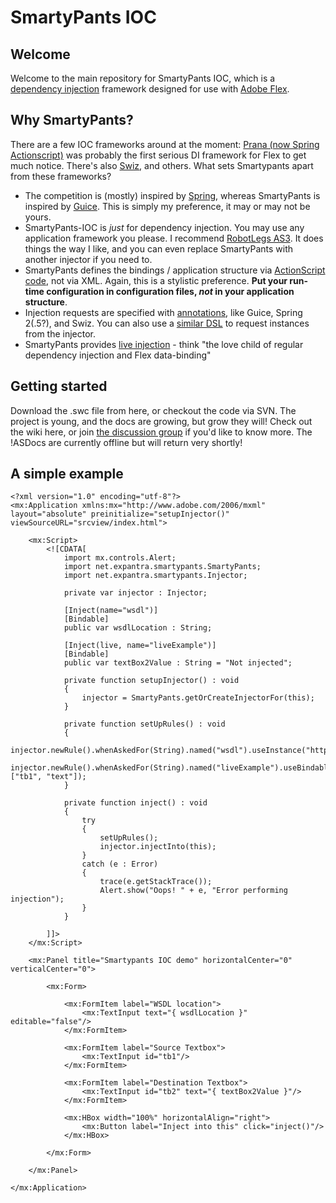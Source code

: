 # SmartyPants IOC #

## Welcome ##

Welcome to the main repository for SmartyPants IOC, which is a [dependency injection](http://en.wikipedia.org/wiki/Dependency_injection) framework designed for use with [Adobe Flex](http://www.adobe.com/products/flex/).

## Why SmartyPants? ##

There are a few IOC frameworks around at the moment: [Prana (now Spring Actionscript)](http://www.springactionscript.org/) was probably the first serious DI framework for Flex to get much notice. There's also [Swiz](http://code.google.com/p/swizframework/), and others. What sets Smartypants apart from these frameworks?

  * The competition is (mostly) inspired by [Spring](http://www.springframework.org/about), whereas SmartyPants is inspired by [Guice](http://code.google.com/p/google-guice/). This is simply my preference, it may or may not be yours.
  * SmartyPants-IOC is _just_ for dependency injection. You may use any application framework you please. I recommend [RobotLegs AS3](http://robotlegs.org/). It does things the way I like, and you can even replace SmartyPants with another injector if you need to.
  * SmartyPants defines the bindings / application structure via [ActionScript code](Rules.md), not via XML. Again, this is a stylistic preference. **Put your run-time configuration in configuration files, _not_ in your application structure**.
  * Injection requests are specified with [annotations](InjectionAnnotations.md), like Guice, Spring 2(.5?), and Swiz. You can also use a [similar DSL](RequestDSL.md) to request instances from the injector.
  * SmartyPants provides [live injection](LiveInjection.md) - think "the love child of regular dependency injection and Flex data-binding"

## Getting started ##

Download the .swc file from here, or checkout the code via SVN. The project is young, and the docs are growing, but grow they will! Check out the wiki here, or join [the discussion group](http://groups.google.com/group/smartypants-ioc) if you'd like to know more. The !ASDocs are currently offline but will return very shortly!

## A simple example ##

```
<?xml version="1.0" encoding="utf-8"?>
<mx:Application xmlns:mx="http://www.adobe.com/2006/mxml" layout="absolute" preinitialize="setupInjector()" viewSourceURL="srcview/index.html">

    <mx:Script>
        <![CDATA[
            import mx.controls.Alert;
            import net.expantra.smartypants.SmartyPants;
            import net.expantra.smartypants.Injector;

            private var injector : Injector;

            [Inject(name="wsdl")]
            [Bindable]
            public var wsdlLocation : String;

            [Inject(live, name="liveExample")]
            [Bindable]
            public var textBox2Value : String = "Not injected";

            private function setupInjector() : void
            {
                injector = SmartyPants.getOrCreateInjectorFor(this);
            }

            private function setUpRules() : void
            {
                injector.newRule().whenAskedFor(String).named("wsdl").useInstance("http://www.server.com/service/main.wsdl");
                injector.newRule().whenAskedFor(String).named("liveExample").useBindableProperty(this, ["tb1", "text"]);
            }

            private function inject() : void
            {
                try
                {
                    setUpRules();
                    injector.injectInto(this);
                }
                catch (e : Error)
                {
                    trace(e.getStackTrace());
                    Alert.show("Oops! " + e, "Error performing injection");
                }
            }

        ]]>
    </mx:Script>

    <mx:Panel title="Smartypants IOC demo" horizontalCenter="0" verticalCenter="0">

        <mx:Form>

            <mx:FormItem label="WSDL location">
                <mx:TextInput text="{ wsdlLocation }" editable="false"/>
            </mx:FormItem>

            <mx:FormItem label="Source Textbox">
                <mx:TextInput id="tb1"/>
            </mx:FormItem>

            <mx:FormItem label="Destination Textbox">
                <mx:TextInput id="tb2" text="{ textBox2Value }"/>
            </mx:FormItem>

            <mx:HBox width="100%" horizontalAlign="right">
                <mx:Button label="Inject into this" click="inject()"/>
            </mx:HBox>

        </mx:Form>

    </mx:Panel>

</mx:Application>
```